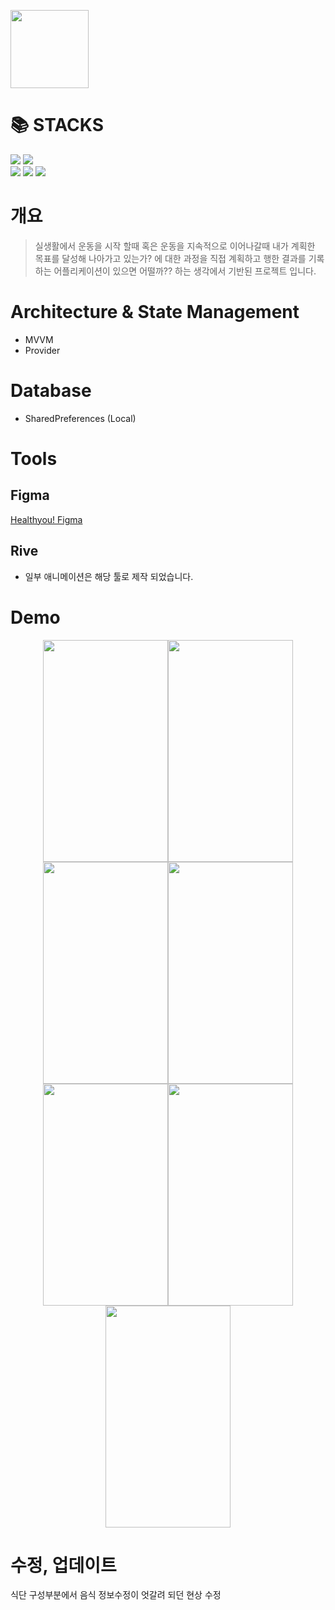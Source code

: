 <a href="https://play.google.com/store/apps/details?id=com.hsy.healthyou" target="_blank"><img border-radius="50%" display="inline-block" width="125" height="125" src="https://github.com/rkdalsdl98/healthyou-app/assets/77562358/55e241d9-0aa9-47d1-9eac-391e117d3e2e"></a>

<h1>📚 STACKS</h1>

<div>
  <img src="https://img.shields.io/badge/flutter-02569B?style=for-the-badge&logo=flutter&logoColor=white"> <img src="https://img.shields.io/badge/dart-0175C2?style=for-the-badge&logo=dart&logoColor=white">
</div>  
<div>
  <a href="https://github.com/rkdalsdl98/healthyou-app" target="_blank"><img src="https://img.shields.io/badge/Platform-Android%2B-green.svg?style=flat"></a> <a href="https://android-arsenal.com/api?level=21#l21" target="_blank"><img src="https://img.shields.io/badge/API-21%2B-brightgreen.svg?style=flat"></a> <a href="https://play.google.com/store/apps/details?id=com.hsy.healthyou" target="_blank"><img src="https://img.shields.io/badge/Google Play-Download%2B-orange.svg?style=flat"></a>
</div>  

# 개요  
>실생활에서 운동을 시작 할때 혹은 운동을 지속적으로 이어나갈때 내가 계획한 목표를 달성해 나아가고 있는가? 에 대한 과정을 직접 계획하고 행한 결과를 기록하는 어플리케이션이 있으면 어떨까?? 하는 생각에서 기반된 프로젝트 입니다.  

# Architecture & State Management  
+ MVVM  
+ Provider  

# Database  
+ SharedPreferences (Local)  

# Tools  
  ## Figma  

  [Healthyou! Figma](https://www.figma.com/file/5P0mcLR7LmEWwI0lT2kEmt/Heathyou?type=design&node-id=1-2&mode=design&t=GsyzifDPLn7kGGrf-0)  

  ## Rive  
  + 일부 애니메이션은 해당 툴로 제작 되었습니다.  

# Demo

<div align="center">
  <img src="https://github.com/rkdalsdl98/healthyou-app/assets/77562358/cbddbc35-700d-41eb-8365-07999ceb8ca5" width="200" height="355"><img src="https://github.com/rkdalsdl98/healthyou-app/assets/77562358/dd37b0ea-6510-422b-822e-ff789324e9a4" width="200" height="355">  
  <img src="https://github.com/rkdalsdl98/healthyou-app/assets/77562358/224f4f82-68d1-44e6-9b9a-b412614145cd" width="200" height="355"><img src="https://github.com/rkdalsdl98/healthyou-app/assets/77562358/474b8e65-6ceb-42b2-bdd9-1613d27251f4" width="200" height="355">  
  <img src="https://github.com/rkdalsdl98/healthyou-app/assets/77562358/4537e9ee-24f2-49df-8cb7-cdc8fb30e221" width="200" height="355"><img src="https://github.com/rkdalsdl98/healthyou-app/assets/77562358/451e5bc3-fcda-4734-b397-f726e5817d88" width="200" height="355">  
  <img src="https://github.com/rkdalsdl98/healthyou-app/assets/77562358/3a2a957c-1393-42fe-a958-94f13c26771c" width="200" height="355">
</div>

# 수정, 업데이트  

식단 구성부분에서 음식 정보수정이 엇갈려 되던 현상 수정  